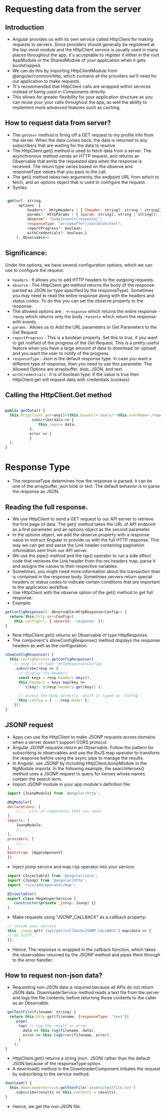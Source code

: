 <!-- How to request data from server?
How to read full response?
How to request non-json data?
Explain with syntax/example -->

# Requesting data from the server

## Introduction

* Angular provides us with its own service called HttpClient for making requests to servers. Since providers should generally be registered at the top-most module and the HttpClient service is usually used in many places throughout the app, it's acceptable to register it either in the root AppModule or the SharedModule of your application when it gets bootstrapped. 
* We can do this by importing HttpClientModule from @angular/common/http, which contains all the providers we'll need for our application to make requests.
* Tt's recommended that HttpClient calls are wrapped within services instead of being used in Components directly. 
* This allows for greater flexibility for your application structure as you can reuse your your calls throughout the app, as well the ability to implement more advanced features such as caching.

## How to request data from server?

*  The ```getUser``` method is firing off a GET request to my profile info from the server. When the data comes back, the data is returned to any subscribers that are waiting for the data to resolve.
*  The HttpClient.get() method is used to fetch data from a server. The asynchronous method sends an HTTP request, and returns an Observable that emits the requested data when the response is received. The return type varies based on the observe and responseType values that you pass to the call.
* The get() method takes two arguments; the endpoint URL from which to fetch, and an options object that is used to configure the request.
* Syntax:
```jsx

 get(url: string, 
      options: {
          headers?: HttpHeaders | { [header: string]: string | string[]; };
          params?: HttpParams | { [param: string]: string | string[]; };
          observe?: "body|events|response|";
          responseType: "arraybuffer|json|blob|text";
          reportProgress?: boolean; 
          withCredentials?: boolean;}
     ): Observable<>
 ```
 
## Significance:

Under the options, we have several configuration options, which we can use to configure the request.
* ```headers```  : It allows you to add HTTP headers to the outgoing requests. 
* ```observe```  : The HttpClient.get method returns the body of the response parsed as JSON (or type specified by the responseType). Sometimes you may need to read the entire response along with the headers and status codes. To do this you can set the observe property to the response.
* The allowed options are : 
  ->```response``` which returns the entire response
  ->```body``` which returns only the body
  ->```events``` which return the response with events.
* ```params``` :  Allows us to Add the URL parameters or Get Parameters to the Get Request
* ```reportProgress``` :  This is a boolean property. Set this to true, if you want to get notified of the progress of the Get Request. This is a pretty useful feature when you have a large amount of data to download (or upload) and you want the user to notify of the progress.
* ```responseType``` :  Json is the default response type. In case you want a different type of response, then you need to use this parameter. The Allowed Options are arraybuffer, blob, JSON, and text. 
* ```withCredentials``` :  It is of boolean type. If the value is true then HttpClient.get will request data with credentials (cookies)

## Calling the HttpClient.Get method
```jsx 

public getData() {
  this.HttpClient.get<any[]>(this.baseUrl+'users/'+this.userName+'/repos')
           .subscribe(data => {
               this.repos= data;
           },
           error => {
           }
  );
}
```
# Response Type
* The responseType determines how the response is parsed. it can be one of the arraybuffer, json blob or text. The default behavior is to parse the response as JSON.

## Reading the full response.
* We use HttpClient to send a GET request to our API server to retrieve the first page of data. The get() method takes the URL of API endpoint as a first parameter and an options object as the second parameter. 
* In the options object, we add the observe property with a response value to instruct Angular to provide us with the full HTTP response. This way we can get and parse the Link header containing pagination information sent from our API server.
* We use the pipe() method and the tap() operator to run a side effect code that retrieves the Link header from the res.headers map, parse it and assigns the values to their respective variables.
* Sometimes, you might need more information about the transaction than is contained in the response body. Sometimes servers return special headers or status codes to indicate certain conditions that are important to the application workflow.
* Use HttpClient with the observe option of the get() method to get full response.
* Example:
```jsx 
getConfigResponse(): Observable<HttpResponse<Config>> {
  return this.http.get<Config>(
    this.configUrl, { observe: 'response' });
}
```
* Now HttpClient.get() returns an Observable of type HttpResponse.
* The component's showConfigResponse() method displays the response headers as well as the configuration.
```jsx
showConfigResponse() {
  this.configService.getConfigResponse()
    // resp is of type `HttpResponse<Config>`
    .subscribe(resp => {
      // display its headers
      const keys = resp.headers.keys();
      this.headers = keys.map(key =>
        `${key}: ${resp.headers.get(key)}`);

      // access the body directly, which is typed as `Config`.
      this.config = { ...resp.body! };
    });
}
```

## JSONP request

* Apps can use the HttpClient to make JSONP requests across domains when a server doesn't support CORS protocol.
* Angular JSONP requests return an Observable. Follow the pattern for subscribing to observables and use the RxJS map operator to transform the response before using the async pipe to manage the results.
* In Angular, use JSONP by including HttpClientJsonpModule in the NgModule imports. In the following example, the searchHeroes() method uses a JSONP request to query for heroes whose names contain the search term.
* Import JSONP module in your app module's definition file:
```jsx
 import {JsonpModule} from '@angular/http';

 @NgModule({
 declarations: [
     //... List of components that you need.
 ],
 imports: [
     JsonpModule,
     //...
 ],
 providers: [
     //...
 ],
 bootstrap: [AppComponent]
 })
 ```
* Inject jsonp service and map rxjs operator into your service:
```jsx
 import {Injectable} from '@angular/core';
 import {Jsonp} from '@angular/http';
 import 'rxjs/add/operator/map';

 @Injectable()
 export class MegaSuperService {
    constructor(private _jsonp: Jsonp) {}
 }
 ```
* Make requests using "JSONP_CALLBACK" as a callback property:
```jsx
 // inside your service
 this._jsonp.get('/api/get?callback=JSONP_CALLBACK').map(data => {
 // Do stuff.
 });
```
* Hence, The response is wrapped in the callback function, which takes the observables returned by the JSONP method and pipes them through to the error handler.

## How to request non-json data?

* Requesting non-JSON data is required because all APIs do not return JSON data. DownloaderService method reads a text file from the server and logs the file contents, before returning those contents to the caller as an Observable<string>.
```jsx 
 getTextFile(filename: string) {
  return this.http.get(filename, {responseType: 'text'})
    .pipe(
      tap( // Log the result or error
        data => this.log(filename, data),
        error => this.logError(filename, error)
      )
    );
}
```
 
* HttpClient.get() returns a string (non- JSON) rather than the default JSON because of the responseType option.
* A download() method in the DownloaderComponent initiates the request by subscribing to the service method.
 
```jsx
download() {
  this.downloaderService.getTextFile('assets/textfile.txt')
    .subscribe(results => this.contents = results);
}
```
 
* Hence, we get the non-JSON file.


